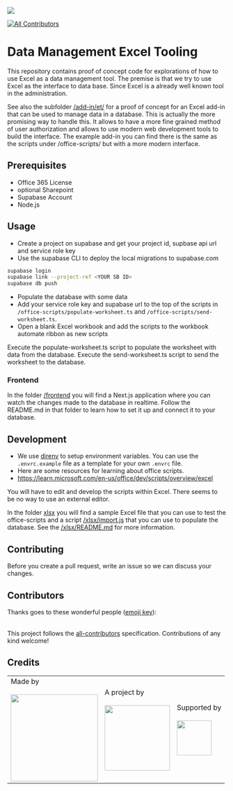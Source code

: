 ![](https://img.shields.io/badge/Built%20with%20%E2%9D%A4%EF%B8%8F-at%20Technologiestiftung%20Berlin-blue)

<!-- ALL-CONTRIBUTORS-BADGE:START - Do not remove or modify this section -->

[![All Contributors](https://img.shields.io/badge/all_contributors-0-orange.svg?style=flat-square)](#contributors-)

<!-- ALL-CONTRIBUTORS-BADGE:END -->

# Data Management Excel Tooling

This repository contains proof of concept code for explorations of how to use Excel as a data management tool. The premise is that we try to use Excel as the interface to data base. Since Excel is a already well known tool in the administration.

See also the subfolder [/add-in/et/](/add-in/et/) for a proof of concept for an Excel add-in that can be used to manage data in a database. This is actually the more promising way to handle this. It allows to have a more fine grained method of user authorization and allows to use modern web development tools to build the interface. The example add-in you can find there is the same as the scripts under /office-scripts/ but with a more modern interface.

## Prerequisites

- Office 365 License
- optional Sharepoint
- Supabase Account
- Node.js


## Usage

- Create a project on supabase and get your project id, supbase api  url and service role key
- Use the supabase CLI to deploy the local migrations to supabase.com

```bash
supabase login
supabase link --project-ref <YOUR SB ID>
supabase db push
```

- Populate the database with some data
- Add your service role key and supabase url to the top of the scripts in `/office-scripts/populate-worksheet.ts` and `/office-scripts/send-worksheet.ts`.
- Open a blank Excel workbook and add the scripts to the workbook automate ribbon as new scripts

Execute the populate-worksheet.ts script to populate the worksheet with data from the database. Execute the send-worksheet.ts script to send the worksheet to the database.

### Frontend

In the folder [/frontend](/frontend/) you will find a Next.js application where you can watch the changes made to the database in realtime. Follow the README.md in that folder to learn how to set it up and connect it to your database.


## Development

- We use [direnv](https://github.com/direnv/direnv) to setup environment variables. You can use the `.envrc.example` file as a template for your own `.envrc` file.
- Here are some resources for learning about office scripts.
- https://learn.microsoft.com/en-us/office/dev/scripts/overview/excel

You will have to edit and develop the scripts within Excel. There seems to be no way to use an external editor.

In the folder [xlsx](/xlsx/) you will find a sample Excel file that you can use to test the office-scripts and a script [/xlsx/import.js](/xlsx/import.js) that you can use to populate the database. See the [/xlsx/README.md](/xlsx/README.md) for more information.


## Contributing

Before you create a pull request, write an issue so we can discuss your changes.

## Contributors

Thanks goes to these wonderful people ([emoji key](https://allcontributors.org/docs/en/emoji-key)):

<!-- ALL-CONTRIBUTORS-LIST:START - Do not remove or modify this section -->
<!-- prettier-ignore-start -->
<!-- markdownlint-disable -->
<table>
  <tr>
  </tr>
</table>

<!-- markdownlint-restore -->
<!-- prettier-ignore-end -->

<!-- ALL-CONTRIBUTORS-LIST:END -->

This project follows the [all-contributors](https://github.com/all-contributors/all-contributors) specification. Contributions of any kind welcome!


## Credits

<table>
  <tr>
    <td>
      Made by <a href="https://citylab-berlin.org/de/start/">
        <br />
        <br />
        <img width="200" src="https://logos.citylab-berlin.org/logo-citylab-berlin.svg" />
      </a>
    </td>
    <td>
      A project by <a href="https://www.technologiestiftung-berlin.de/">
        <br />
        <br />
        <img width="150" src="https://logos.citylab-berlin.org/logo-technologiestiftung-berlin-de.svg" />
      </a>
    </td>
    <td>
      Supported by <a href="https://www.berlin.de/rbmskzl/">
        <br />
        <br />
        <img width="80" src="https://logos.citylab-berlin.org/logo-berlin-senatskanzelei-de.svg" />
      </a>
    </td>
  </tr>
</table>

